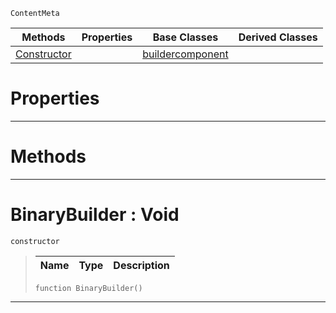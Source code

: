  `ContentMeta`

|Methods|Properties|Base Classes|Derived Classes|
|---|---|---|---|
|[ Constructor](https://github.com/zeroengineteam/ZeroDocs/code_reference/class_reference/binarybuilder.markdown#binarybuilder-void)| |[buildercomponent](https://github.com/zeroengineteam/ZeroDocs/code_reference/class_reference/buildercomponent.markdown)| |


 #  Properties


---  
 #  Methods


---  
 #  BinaryBuilder : Void

 `constructor`

> 
> |Name|Type|Description|
> |---|---|---|
> ``` lang=cpp, name=Zilch
> function BinaryBuilder()
> ``` 


---  
 

 